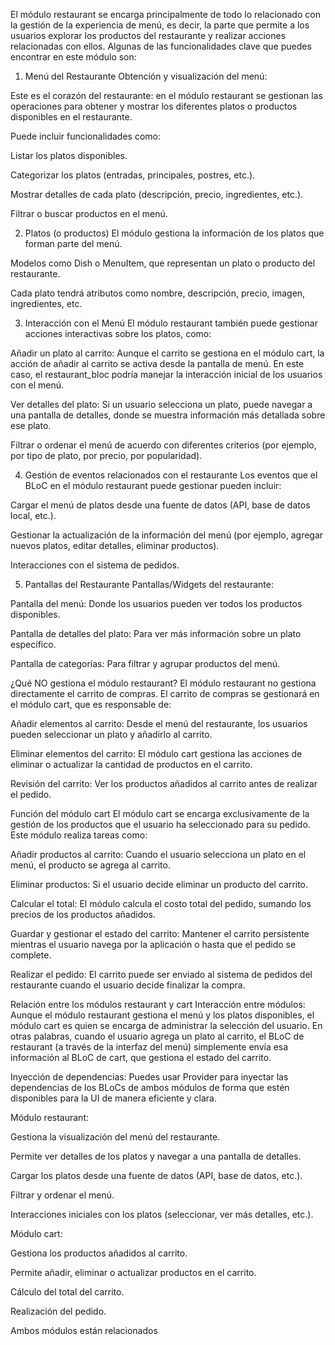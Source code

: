El módulo restaurant se encarga principalmente de todo lo relacionado con la gestión de la experiencia de menú, es decir, la parte que permite a los usuarios explorar los productos del restaurante y realizar acciones relacionadas con ellos. Algunas de las funcionalidades clave que puedes encontrar en este módulo son:

1. Menú del Restaurante
Obtención y visualización del menú:

Este es el corazón del restaurante: en el módulo restaurant se gestionan las operaciones para obtener y mostrar los diferentes platos o productos disponibles en el restaurante.

Puede incluir funcionalidades como:

Listar los platos disponibles.

Categorizar los platos (entradas, principales, postres, etc.).

Mostrar detalles de cada plato (descripción, precio, ingredientes, etc.).

Filtrar o buscar productos en el menú.

2. Platos (o productos)
El módulo gestiona la información de los platos que forman parte del menú.

Modelos como Dish o MenuItem, que representan un plato o producto del restaurante.

Cada plato tendrá atributos como nombre, descripción, precio, imagen, ingredientes, etc.

3. Interacción con el Menú
El módulo restaurant también puede gestionar acciones interactivas sobre los platos, como:

Añadir un plato al carrito: Aunque el carrito se gestiona en el módulo cart, la acción de añadir al carrito se activa desde la pantalla de menú. En este caso, el restaurant_bloc podría manejar la interacción inicial de los usuarios con el menú.

Ver detalles del plato: Si un usuario selecciona un plato, puede navegar a una pantalla de detalles, donde se muestra información más detallada sobre ese plato.

Filtrar o ordenar el menú de acuerdo con diferentes criterios (por ejemplo, por tipo de plato, por precio, por popularidad).

4. Gestión de eventos relacionados con el restaurante
Los eventos que el BLoC en el módulo restaurant puede gestionar pueden incluir:

Cargar el menú de platos desde una fuente de datos (API, base de datos local, etc.).

Gestionar la actualización de la información del menú (por ejemplo, agregar nuevos platos, editar detalles, eliminar productos).

Interacciones con el sistema de pedidos.

5. Pantallas del Restaurante
Pantallas/Widgets del restaurante:

Pantalla del menú: Donde los usuarios pueden ver todos los productos disponibles.

Pantalla de detalles del plato: Para ver más información sobre un plato específico.

Pantalla de categorías: Para filtrar y agrupar productos del menú.

¿Qué NO gestiona el módulo restaurant?
El módulo restaurant no gestiona directamente el carrito de compras. El carrito de compras se gestionará en el módulo cart, que es responsable de:

Añadir elementos al carrito: Desde el menú del restaurante, los usuarios pueden seleccionar un plato y añadirlo al carrito.

Eliminar elementos del carrito: El módulo cart gestiona las acciones de eliminar o actualizar la cantidad de productos en el carrito.

Revisión del carrito: Ver los productos añadidos al carrito antes de realizar el pedido.

Función del módulo cart
El módulo cart se encarga exclusivamente de la gestión de los productos que el usuario ha seleccionado para su pedido. Este módulo realiza tareas como:

Añadir productos al carrito: Cuando el usuario selecciona un plato en el menú, el producto se agrega al carrito.

Eliminar productos: Si el usuario decide eliminar un producto del carrito.

Calcular el total: El módulo calcula el costo total del pedido, sumando los precios de los productos añadidos.

Guardar y gestionar el estado del carrito: Mantener el carrito persistente mientras el usuario navega por la aplicación o hasta que el pedido se complete.

Realizar el pedido: El carrito puede ser enviado al sistema de pedidos del restaurante cuando el usuario decide finalizar la compra.

Relación entre los módulos restaurant y cart
Interacción entre módulos: Aunque el módulo restaurant gestiona el menú y los platos disponibles, el módulo cart es quien se encarga de administrar la selección del usuario. En otras palabras, cuando el usuario agrega un plato al carrito, el BLoC de restaurant (a través de la interfaz del menú) simplemente envía esa información al BLoC de cart, que gestiona el estado del carrito.

Inyección de dependencias: Puedes usar Provider para inyectar las dependencias de los BLoCs de ambos módulos de forma que estén disponibles para la UI de manera eficiente y clara.




Módulo restaurant:

Gestiona la visualización del menú del restaurante.

Permite ver detalles de los platos y navegar a una pantalla de detalles.

Cargar los platos desde una fuente de datos (API, base de datos, etc.).

Filtrar y ordenar el menú.

Interacciones iniciales con los platos (seleccionar, ver más detalles, etc.).

Módulo cart:

Gestiona los productos añadidos al carrito.

Permite añadir, eliminar o actualizar productos en el carrito.

Cálculo del total del carrito.

Realización del pedido.

Ambos módulos están relacionados